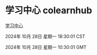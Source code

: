 # 学习中心 colearnhub
[学习中心](http://219.139.197.74:56308/colearnhub/)

2024年 10月 28日 星期一 18:30:01 CST

2024年 10月 28日 星期一 10:30:01 GMT
